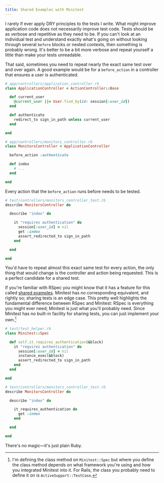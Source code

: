 ```yaml
---
title: Shared Examples with Minitest
---
```


I rarely if ever apply DRY principles to the tests I write. What might improve application code does not necessarily improve test code. Tests should be as verbose and repetitive as they need to be. If you can't look at an individual test and understand exactly what's going on without looking through several `before` blocks or nested contexts, then something is probably wrong. It's better to be a bit more verbose and repeat yourself a little than make your tests unreadable.

That said, sometimes you need to repeat nearly the exact same test over and over again. A good example would be for a `before_action` in a controller that ensures a user is authenticated.

```ruby
# app/controllers/application_controller.rb
class ApplicationController < ActionController::Base

  def current_user
    @current_user ||= User.find_by(id: session[:user_id])
  end

  def authenticate
    redirect_to sign_in_path unless current_user
  end

end
```

```ruby
# app/controllers/monitors_controller.rb
class MonitorsController < ApplicationController

  before_action :authenticate

  def index
    # ...
  end

end
```

Every action that the `before_action` runs before needs to be tested.

```ruby
# test/controllers/monitors_controller_test.rb
describe MonitorsController do

  describe "index" do

    it "requires authentication" do
      session[:user_id] = nil
      get :index
      assert_redirected_to sign_in_path
    end

  end

end
```

You'd have to repeat almost this exact same test for every action, the only thing that would change is the controller and action being requested. This is a perfect candidate for a shared test.

If you're familiar with RSpec you might know that it has a feature for this called [shared examples][shared-examples]. Minitest has no corresponding equivalent, and rightly so; sharing tests is an edge case. This pretty well highlights the fundamental difference between RSpec and Minitest: RSpec is everything you might ever need; Minitest is just what you'll probably need. Since Minitest has no built-in facility for sharing tests, you can just implement your own.[^1]

```ruby
# test/test_helper.rb
class Minitest::Spec

  def self.it_requires_authentication(&block)
    it "requires authentication" do
      session[:user_id] = nil
      instance_exec(&block)
      assert_redirected_to sign_in_path
    end
  end

end
```

```ruby
# test/controllers/monitors_controller_test.rb
describe MonitorsController do

  describe "index" do

    it_requires_authentication do
      get :index
    end

  end

end
```

There's no magic—it's just plain Ruby.

[shared-examples]: https://www.relishapp.com/rspec/rspec-core/docs/example-groups/shared-examples

[^1]: I'm defining the class method on `Minitest::Spec` but where you define the class method depends on what framework you're using and how you integrated Minitest into it. For Rails, the class you probably need to define it on is `ActiveSupport::TestCase`.
